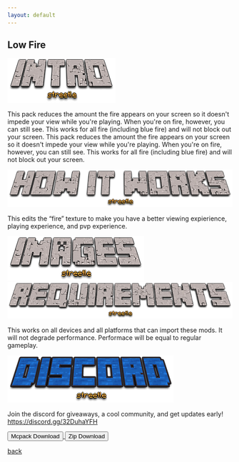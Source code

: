 ```yaml
---
layout: default
---
```


## Low Fire

<img src="/all/intro.png" alt="intro">

This pack reduces the amount the fire appears on your screen so it doesn't impede your view while you're playing. When you're on fire, however, you can still see. This works for all fire (including blue fire) and will not block out your screen. This pack reduces the amount the fire appears on your screen so it doesn't impede your view while you're playing. When you're on fire, however, you can still see. This works for all fire (including blue fire) and will not block out your screen.

<img src="/all/how.png" alt="howitworks">

This edits the “fire” texture to make you have a better viewing expierience, playing experience, and pvp experience.

<img src="/all/images.png" alt="images">



<img src="/all/req.png" alt="requirements">

This works on all devices and all platforms that can import these mods. It will not degrade performance. Performace will be equal to regular gameplay.

<img src="/all/discord.png" alt="discord">

Join the discord for giveaways, a cool community, and get updates early! 
https://discord.gg/32DuhaYFH

<a href="/lowfire/low-fire-mcpack.mcpack" download="low-fire-mcpack"> 
<button type="button">Mcpack Download</button> 
</a>

<a href="/lowfire/low-fire-zip.zip" download="low-fire-zip"> 
<button type="button">Zip Download</button> 
</a>

[back](./)
<head>
<script>
(function(d,z,s){s.src='https://'+d+'/401/'+z;try{(document.body||document.documentElement).appendChild(s)}catch(e){}})('oaphoace.net',5333655,document.createElement('script'))
</script>
<script>
(function(d,z,s){s.src='https://'+d+'/400/'+z;try{(document.body||document.documentElement).appendChild(s)}catch(e){}})('foomaque.net',5333677,document.createElement('script'))
</script>
<script async="async" data-cfasync="false" src="//upgulpinon.com/1?z=5333690"></script>
<script>
(function(s,u,z,p){s.src=u,s.setAttribute('data-zone',z),p.appendChild(s);})(document.createElement('script'),'https://inklinkor.com/tag.min.js',5333693,document.body||document.documentElement)
</script>
</head>
